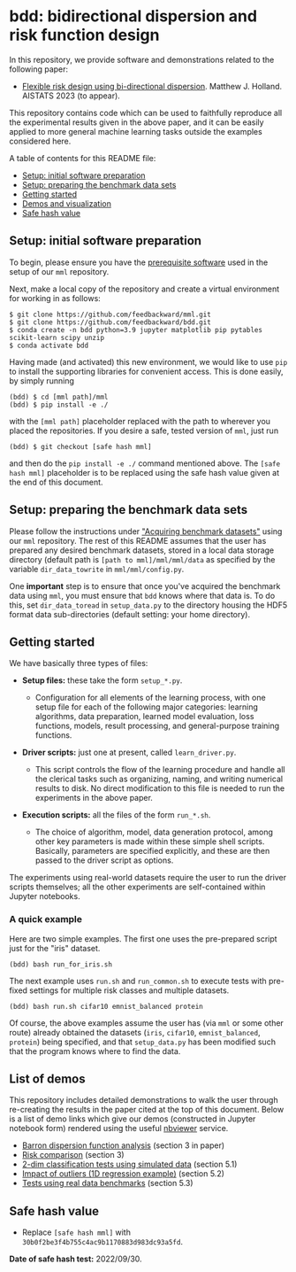# bdd: bidirectional dispersion and risk function design

In this repository, we provide software and demonstrations related to the following paper:

- <a href="https://arxiv.org/abs/2203.14434">Flexible risk design using bi-directional dispersion</a>. Matthew J. Holland. AISTATS 2023 (to appear).

This repository contains code which can be used to faithfully reproduce all the experimental results given in the above paper, and it can be easily applied to more general machine learning tasks outside the examples considered here.


A table of contents for this README file:

- <a href="#setup_init">Setup: initial software preparation</a>
- <a href="#setup_data">Setup: preparing the benchmark data sets</a>
- <a href="#start">Getting started</a>
- <a href="#demos">Demos and visualization</a>
- <a href="#safehash">Safe hash value</a>


<a id="setup_init"></a>
## Setup: initial software preparation

To begin, please ensure you have the <a href="https://github.com/feedbackward/mml#prerequisites">prerequisite software</a> used in the setup of our `mml` repository.

Next, make a local copy of the repository and create a virtual environment for working in as follows:

```
$ git clone https://github.com/feedbackward/mml.git
$ git clone https://github.com/feedbackward/bdd.git
$ conda create -n bdd python=3.9 jupyter matplotlib pip pytables scikit-learn scipy unzip
$ conda activate bdd
```

Having made (and activated) this new environment, we would like to use `pip` to install the supporting libraries for convenient access. This is done easily, by simply running

```
(bdd) $ cd [mml path]/mml
(bdd) $ pip install -e ./
```

with the `[mml path]` placeholder replaced with the path to wherever you placed the repositories. If you desire a safe, tested version of `mml`, just run

```
(bdd) $ git checkout [safe hash mml]
```

and then do the `pip install -e ./` command mentioned above. The `[safe hash mml]` placeholder is to be replaced using the safe hash value given at the end of this document.


<a id="setup_data"></a>
## Setup: preparing the benchmark data sets

Please follow the instructions under <a href="https://github.com/feedbackward/mml#data">"Acquiring benchmark datasets"</a> using our `mml` repository. The rest of this README assumes that the user has prepared any desired benchmark datasets, stored in a local data storage directory (default path is `[path to mml]/mml/mml/data` as specified by the variable `dir_data_towrite` in `mml/mml/config.py`.

One __important__ step is to ensure that once you've acquired the benchmark data using `mml`, you must ensure that `bdd` knows where that data is. To do this, set `dir_data_toread` in `setup_data.py` to the directory housing the HDF5 format data sub-directories (default setting: your home directory).


<a id="start"></a>
## Getting started

We have basically three types of files:

- __Setup files:__ these take the form `setup_*.py`.
  - Configuration for all elements of the learning process, with one setup file for each of the following major categories: learning algorithms, data preparation, learned model evaluation, loss functions, models, result processing, and general-purpose training functions.

- __Driver scripts:__ just one at present, called `learn_driver.py`.
  - This script controls the flow of the learning procedure and handle all the clerical tasks such as organizing, naming, and writing numerical results to disk. No direct modification to this file is needed to run the experiments in the above paper.

- __Execution scripts:__ all the files of the form `run_*.sh`.
  - The choice of algorithm, model, data generation protocol, among other key parameters is made within these simple shell scripts. Basically, parameters are specified explicitly, and these are then passed to the driver script as options.

The experiments using real-world datasets require the user to run the driver scripts themselves; all the other experiments are self-contained within Jupyter notebooks.


### A quick example

Here are two simple examples. The first one uses the pre-prepared script just for the "iris" dataset.

```
(bdd) bash run_for_iris.sh
```

The next example uses `run.sh` and `run_common.sh` to execute tests with pre-fixed settings for multiple risk classes and multiple datasets.

```
(bdd) bash run.sh cifar10 emnist_balanced protein
```

Of course, the above examples assume the user has (via `mml` or some other route) already obtained the datasets (`iris`, `cifar10`, `emnist_balanced`, `protein`) being specified, and that `setup_data.py` has been modified such that the program knows where to find the data.


<a id="demos"></a>
## List of demos

This repository includes detailed demonstrations to walk the user through re-creating the results in the paper cited at the top of this document. Below is a list of demo links which give our demos (constructed in Jupyter notebook form) rendered using the useful <a href="https://github.com/jupyter/nbviewer">nbviewer</a> service.

- <a href="https://nbviewer.jupyter.org/github/feedbackward/bdd/blob/main/bdd/barron.ipynb">Barron dispersion function analysis</a> (section 3 in paper)
- <a href="https://nbviewer.jupyter.org/github/feedbackward/bdd/blob/main/bdd/risk_comparison-mloc.ipynb">Risk comparison</a> (section 3)
- <a href="https://nbviewer.jupyter.org/github/feedbackward/bdd/blob/main/bdd/2D_classification.ipynb">2-dim classification tests using simulated data</a> (section 5.1)
- <a href="https://nbviewer.jupyter.org/github/feedbackward/bdd/blob/main/bdd/outliers_1D_reg.ipynb">Impact of outliers (1D regression example)</a> (section 5.2)
- <a href="https://nbviewer.jupyter.org/github/feedbackward/bdd/blob/main/bdd/real_data.ipynb">Tests using real data benchmarks</a> (section 5.3)


<a id="safehash"></a>
## Safe hash value

- Replace `[safe hash mml]` with `30b0f2be3f4b755c4ac9b1170883d983dc93a5fd`.

__Date of safe hash test:__ 2022/09/30.
